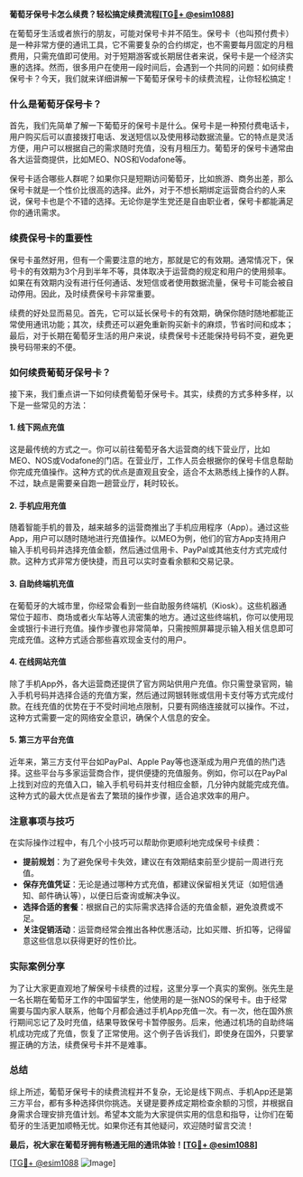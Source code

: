 **葡萄牙保号卡怎么续费？轻松搞定续费流程[[TG💪+ @esim1088](https://t.me/s/esim1088)]**

在葡萄牙生活或者旅行的朋友，可能对保号卡并不陌生。保号卡（也叫预付费卡）是一种非常方便的通讯工具，它不需要复杂的合约绑定，也不需要每月固定的月租费用，只需充值即可使用。对于短期游客或长期居住者来说，保号卡是一个经济实惠的选择。然而，很多用户在使用一段时间后，会遇到一个共同的问题：如何续费保号卡？今天，我们就来详细讲解一下葡萄牙保号卡的续费流程，让你轻松搞定！

### 什么是葡萄牙保号卡？

首先，我们先简单了解一下葡萄牙的保号卡是什么。保号卡是一种预付费电话卡，用户购买后可以直接拨打电话、发送短信以及使用移动数据流量。它的特点是灵活方便，用户可以根据自己的需求随时充值，没有月租压力。葡萄牙的保号卡通常由各大运营商提供，比如MEO、NOS和Vodafone等。

保号卡适合哪些人群呢？如果你只是短期访问葡萄牙，比如旅游、商务出差，那么保号卡就是一个性价比很高的选择。此外，对于不想长期绑定运营商合约的人来说，保号卡也是个不错的选择。无论你是学生党还是自由职业者，保号卡都能满足你的通讯需求。

### 续费保号卡的重要性

保号卡虽然好用，但有一个需要注意的地方，那就是它的有效期。通常情况下，保号卡的有效期为3个月到半年不等，具体取决于运营商的规定和用户的使用频率。如果在有效期内没有进行任何通话、发短信或者使用数据流量，保号卡可能会被自动停用。因此，及时续费保号卡非常重要。

续费的好处显而易见。首先，它可以延长保号卡的有效期，确保你随时随地都能正常使用通讯功能；其次，续费还可以避免重新购买新卡的麻烦，节省时间和成本；最后，对于长期在葡萄牙生活的用户来说，续费保号卡还能保持号码不变，避免更换号码带来的不便。

### 如何续费葡萄牙保号卡？

接下来，我们重点讲一下如何续费葡萄牙保号卡。其实，续费的方式多种多样，以下是一些常见的方法：

#### 1. 线下网点充值

这是最传统的方式之一。你可以前往葡萄牙各大运营商的线下营业厅，比如MEO、NOS或Vodafone的门店。在营业厅，工作人员会根据你的保号卡信息帮助你完成充值操作。这种方式的优点是直观且安全，适合不太熟悉线上操作的人群。不过，缺点是需要亲自跑一趟营业厅，耗时较长。

#### 2. 手机应用充值

随着智能手机的普及，越来越多的运营商推出了手机应用程序（App）。通过这些App，用户可以随时随地进行充值操作。以MEO为例，他们的官方App支持用户输入手机号码并选择充值金额，然后通过信用卡、PayPal或其他支付方式完成付款。这种方式非常方便快捷，而且可以实时查看余额和交易记录。

#### 3. 自助终端机充值

在葡萄牙的大城市里，你经常会看到一些自助服务终端机（Kiosk）。这些机器通常位于超市、商场或者火车站等人流密集的地方。通过这些终端机，你可以使用现金或银行卡进行充值。操作步骤也非常简单，只需按照屏幕提示输入相关信息即可完成充值。这种方式适合那些喜欢现金支付的用户。

#### 4. 在线网站充值

除了手机App外，各大运营商还提供了官方网站供用户充值。你只需登录官网，输入手机号码并选择合适的充值方案，然后通过网银转账或信用卡支付等方式完成付款。在线充值的优势在于不受时间地点限制，只要有网络连接就可以操作。不过，这种方式需要一定的网络安全意识，确保个人信息的安全。

#### 5. 第三方平台充值

近年来，第三方支付平台如PayPal、Apple Pay等也逐渐成为用户充值的热门选择。这些平台与多家运营商合作，提供便捷的充值服务。例如，你可以在PayPal上找到对应的充值入口，输入手机号码并支付相应金额，几分钟内就能完成充值。这种方式的最大优点是省去了繁琐的操作步骤，适合追求效率的用户。

### 注意事项与技巧

在实际操作过程中，有几个小技巧可以帮助你更顺利地完成保号卡续费：

- **提前规划**：为了避免保号卡失效，建议在有效期结束前至少提前一周进行充值。
- **保存充值凭证**：无论是通过哪种方式充值，都建议保留相关凭证（如短信通知、邮件确认等），以便日后查询或解决争议。
- **选择合适的套餐**：根据自己的实际需求选择合适的充值金额，避免浪费或不足。
- **关注促销活动**：运营商经常会推出各种优惠活动，比如买赠、折扣等，记得留意这些信息以获得更好的性价比。

### 实际案例分享

为了让大家更直观地了解保号卡续费的过程，这里分享一个真实的案例。张先生是一名长期在葡萄牙工作的中国留学生，他使用的是一张NOS的保号卡。由于经常需要与国内家人联系，他每个月都会通过手机App充值一次。有一次，他在国外旅行期间忘记了及时充值，结果导致保号卡暂停服务。后来，他通过机场的自助终端机成功完成了充值，恢复了正常使用。这个例子告诉我们，即使身在国外，只要掌握正确的方法，续费保号卡并不是难事。

### 总结

综上所述，葡萄牙保号卡的续费流程并不复杂，无论是线下网点、手机App还是第三方平台，都有多种选择供你挑选。关键是要养成定期检查余额的习惯，并根据自身需求合理安排充值计划。希望本文能为大家提供实用的信息和指导，让你们在葡萄牙的生活更加顺畅无忧。如果你还有其他疑问，欢迎随时留言交流！

**最后，祝大家在葡萄牙拥有畅通无阻的通讯体验！[[TG💪+ @esim1088](https://t.me/s/esim1088)]**

[[TG💪+ @esim1088](https://t.me/s/esim1088) ![Image](https://i.postimg.cc/4NQfJmqS/Snipaste-2025-05-13-00-14-12.png)]